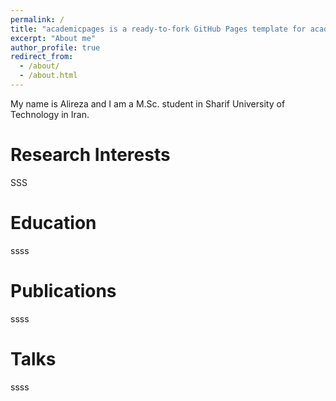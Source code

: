 ```yaml
---
permalink: /
title: "academicpages is a ready-to-fork GitHub Pages template for academic personal websites"
excerpt: "About me"
author_profile: true
redirect_from: 
  - /about/
  - /about.html
---
```


My name is Alireza and I am a M.Sc. student in Sharif University of Technology in Iran.


Research Interests
======
SSS

Education
======
ssss

Publications
======
ssss

Talks
======
ssss
